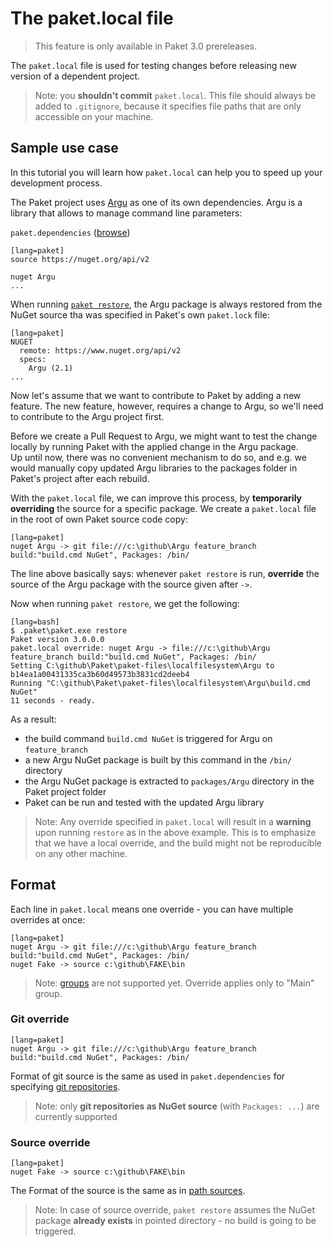 The paket.local file
===================


<blockquote>This feature is only available in Paket 3.0 prereleases.</blockquote>


The `paket.local` file is used for testing changes before releasing new version of a dependent project.

> Note: you **shouldn't commit** `paket.local`. This file should always be added to `.gitignore`, because it specifies file paths that are only accessible on your machine.

Sample use case 
---------------

In this tutorial you will learn how `paket.local` can help you to speed up your development process.

The Paket project uses [Argu](http://fsprojects.github.io/Argu/) as one of its own dependencies. Argu is a library that allows to manage command line parameters:

`paket.dependencies` ([browse](https://github.com/fsprojects/Paket/blob/master/paket.dependencies))

    [lang=paket]
    source https://nuget.org/api/v2
    
    nuget Argu
    ...

When running [`paket restore`](file:///C:/github/Paket/docs/output/paket-restore.html), the Argu package is always restored from the NuGet source tha was specified in Paket's own `paket.lock` file:

    [lang=paket]
    NUGET
      remote: https://www.nuget.org/api/v2
      specs:
        Argu (2.1)
    ...

Now let's assume that we want to contribute to Paket by adding a new feature.
The new feature, however, requires a change to Argu, so we'll need to contribute to the Argu project first.

Before we create a Pull Request to Argu, we might want to test the change locally by running Paket with the applied change in the Argu package.  
Up until now, there was no convenient mechanism to do so, and e.g. we would manually copy updated Argu libraries to the packages folder in Paket's project after each rebuild.

With the `paket.local` file, we can improve this process, by **temporarily overriding** the source for a specific package. We create a `paket.local` file in the root of own Paket source code copy:

    [lang=paket]
    nuget Argu -> git file:///c:\github\Argu feature_branch build:"build.cmd NuGet", Packages: /bin/

The line above basically says: whenever `paket restore` is run, **override** the source of the Argu package with the source given after `->`.

Now when running `paket restore`, we get the following:

    [lang=bash]
    $ .paket\paket.exe restore
    Paket version 3.0.0.0
    paket.local override: nuget Argu -> file:///c:\github\Argu feature_branch build:"build.cmd NuGet", Packages: /bin/
    Setting C:\github\Paket\paket-files\localfilesystem\Argu to b14ea1a00431335ca3b60d49573b3831cd2deeb4
    Running "C:\github\Paket\paket-files\localfilesystem\Argu\build.cmd NuGet"
    11 seconds - ready.

As a result:

* the build command `build.cmd NuGet` is triggered for Argu on `feature_branch` 
* a new Argu NuGet package is built by this command in the `/bin/` directory
* the Argu NuGet package is extracted to `packages/Argu` directory in the Paket project folder
* Paket can be run and tested with the updated Argu library

> Note: Any override specified in `paket.local` will result in a **warning** upon running `restore` as in the above example. 
This is to emphasize that we have a local override, and the build might not be reproducible on any other machine.

Format
------

Each line in `paket.local` means one override - you can have multiple overrides at once:

    [lang=paket] 
    nuget Argu -> git file:///c:\github\Argu feature_branch build:"build.cmd NuGet", Packages: /bin/
    nuget Fake -> source c:\github\FAKE\bin
    

> Note: [groups](groups.html) are not supported yet. Override applies only to "Main" group.

### Git override

    [lang=paket] 
    nuget Argu -> git file:///c:\github\Argu feature_branch build:"build.cmd NuGet", Packages: /bin/

Format of git source is the same as used in `paket.dependencies` for specifying [git repositories](git-dependencies.html#Using-Git-repositories-as-NuGet-source).

> Note: only **git repositories as NuGet source** (with `Packages: ...`) are currently supported

### Source override

    [lang=paket] 
    nuget Fake -> source c:\github\FAKE\bin

The Format of the source is the same as in [path sources](nuget-dependencies.html#Path-sources).

> Note: In case of source override, `paket restore` assumes the NuGet package **already exists** in   pointed directory - no build is going to be triggered.
